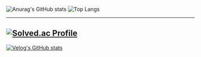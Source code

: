 ![Anurag's GitHub stats](https://github-readme-stats-git-masterrstaa-rickstaa.vercel.app/api?username=7IEH&show_icons=true&theme=tokyonight)
![Top Langs](https://github-readme-stats-git-masterrstaa-rickstaa.vercel.app/api/top-langs/?username=7IEH&layout=compact&theme=tokyonight)
<!--
**7IEH/7IEH** is a ✨ _special_ ✨ repository because its `README.md` (this file) appears on your GitHub profile.

Here are some ideas to get you started:

- 🔭 I’m currently working on ...
- 🌱 I’m currently learning ...
- 👯 I’m looking to collaborate on ...
- 🤔 I’m looking for help with ...
- 💬 Ask me about ...
- 📫 How to reach me: ...
- 😄 Pronouns: ...
- ⚡ Fun fact: ...
-->
---
[![Solved.ac Profile](http://mazassumnida.wtf/api/v2/generate_badge?boj=youkitea)](https://solved.ac/youkitea/)
---
[![Velog's GitHub stats](https://velog-readme-stats.vercel.app/api?name=youkitea)](https://github.com/youkitea/velog-readme-stats)
